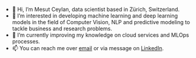 - 👋 Hi, I’m Mesut Ceylan, data scientist based in Zürich, Switzerland. 
- 👀 I’m interested in developing machine learning and deep learning models in the field of Computer Vision, NLP and predictive modeling to tackle business and research problems.
- 🌱 I’m currently improving my knowledge on cloud services and MLOps processes.
- 📫 You can reach me over [email](mesutceylan95@gmail.com) or via message on [LinkedIn](https://www.linkedin.com/in/mesutceylan/).

<!---
ceylanmesut/ceylanmesut is a ✨ special ✨ repository because its `README.md` (this file) appears on your GitHub profile.
You can click the Preview link to take a look at your changes.
--->
